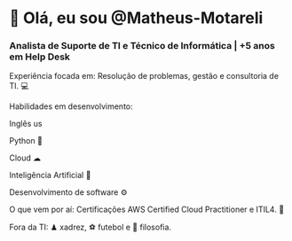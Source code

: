 # 👋 Olá, eu sou @Matheus-Motareli
 
### Analista de Suporte de TI e Técnico de Informática | +5 anos em Help Desk

Experiência focada em: Resolução de problemas, gestão e consultoria de TI. 💻

Habilidades em desenvolvimento:

Inglês us

Python 🐍

Cloud ☁

Inteligência Artificial 🤖

Desenvolvimento de software ⚙

O que vem por aí: Certificações AWS Certified Cloud Practitioner e ITIL4. 🚀

Fora da TI: ♟ xadrez, ⚽ futebol e 🧠 filosofia.

<!---
Matheus-Motareli/Matheus-Motareli is a ✨ special ✨ repository because its `README.md` (this file) appears on your GitHub profile.
You can click the Preview link to take a look at your changes.
--->
